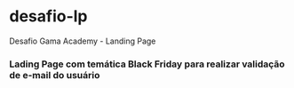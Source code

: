 # desafio-lp
Desafio Gama Academy - Landing Page
### Lading Page com temática Black Friday para realizar validação de e-mail do usuário
